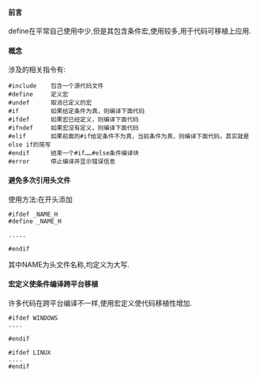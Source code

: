 #### 前言

define在平常自己使用中少,但是其包含条件宏,使用较多,用于代码可移植上应用.


#### 概念

涉及的相关指令有:

```
#include    包含一个源代码文件
#define     定义宏
#undef      取消已定义的宏
#if         如果给定条件为真，则编译下面代码
#ifdef      如果宏已经定义，则编译下面代码
#ifndef     如果宏没有定义，则编译下面代码
#elif       如果前面的#if给定条件不为真，当前条件为真，则编译下面代码，其实就是else if的简写
#endif      结束一个#if……#else条件编译块
#error      停止编译并显示错误信息
```


#### 避免多次引用头文件

使用方法:在开头添加

```
#ifdef _NAME_H
#define _NAME_H

.....

#endif
```
其中NAME为头文件名称,均定义为大写.


#### 宏定义使条件编译跨平台移植

许多代码在跨平台编译不一样,使用宏定义使代码移植性增加.

```
#ifdef WINDOWS
....

#endif

#ifdef LINUX
....
#endif

```
